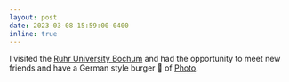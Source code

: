 ```yaml
---
layout: post
date: 2023-03-08 15:59:00-0400
inline: true
---
```


I visited the <a href="https://www.ruhr-uni-bochum.de/en" target="blank">Ruhr University Bochum</a> and had the opportunity to meet new friends and have a German style burger :hamburger: of <a target="_blank" href="{{ '/assets/img/news/bochum.jpeg' | prepend: site.baseurl | prepend: site.url }}">Photo</a>.